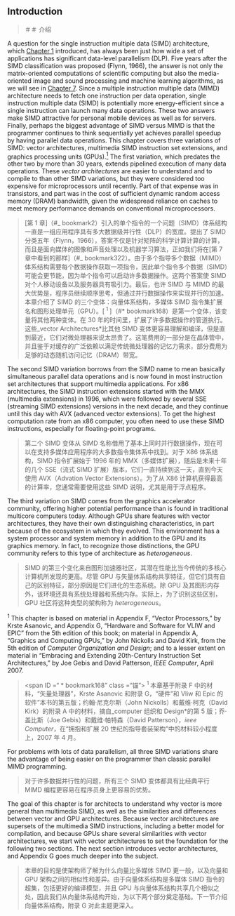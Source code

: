 ## Introduction

> ＃＃ 介绍

A question for the single instruction multiple data (SIMD) architecture, which [Chapter 1](#_bookmark2) introduced, has always been just how wide a set of applications has significant data-level parallelism (DLP). Five years after the SIMD classification was proposed (Flynn, 1966), the answer is not only the matrix-oriented computations of scientific computing but also the media-oriented image and sound processing and machine learning algorithms, as we will see in [Chapter 7](#_bookmark322). Since a multiple instruction multiple data (MIMD) architecture needs to fetch one instruction per data operation, single instruction multiple data (SIMD) is potentially more energy-efficient since a single instruction can launch many data operations. These two answers make SIMD attractive for personal mobile devices as well as for servers. Finally, perhaps the biggest advantage of SIMD versus MIMD is that the programmer continues to think sequentially yet achieves parallel speedup by having parallel data operations. This chapter covers three variations of SIMD: vector architectures, multimedia SIMD instruction set extensions, and graphics processing units (GPUs).[<sup>1</sup>](#_bookmark168) The first variation, which predates the other two by more than 30 years, extends pipelined execution of many data operations. These _vector architectures_ are easier to understand and to compile to than other SIMD variations, but they were considered too expensive for microprocessors until recently. Part of that expense was in transistors, and part was in the cost of sufficient dynamic random access memory (DRAM) bandwidth, given the widespread reliance on caches to meet memory performance demands on conventional microprocessors.

> [第 1 章]（#_ bookmark2）引入的单个指令的一个问题（SIMD）体系结构一直是一组应用程序具有多大数据级并行性（DLP）的宽度。提出了 SIMD 分类五年（Flynn，1966），答案不仅是针对矩阵的科学计算计算的计算，而且是面向媒体的图像和声音处理以及机器学习算法，正如我们将在[第 7 章中看到的那样]（#_ bookmark322）。由于多个指导多个数据（MIMD）体系结构需要每个数据操作获取一项指令，因此单个指令多个数据（SIMD）可能会更节能，因为单个指令可以启动许多数据操作。这两个答案使 SIMD 对个人移动设备以及服务器具有吸引力。最后，也许 SIMD 与 MIMD 的最大优势是，程序员继续顺序思考，但通过并行数据操作来实现并行的加速。本章介绍了 SIMD 的三个变体：向量体系结构，多媒体 SIMD 指令集扩展名和图形处理单元（GPU）。[<sup> 1 </sup>]（#* bookmark168）是第一个变体，该变量将其他两种变体。在 30 年的时间里，扩展了许多数据操作的管道执行。这些\_vector Architectures*比其他 SIMD 变体更容易理解和编译，但是直到最近，它们对微处理器来说太昂贵了。这笔费用的一部分是在晶体管中，并且鉴于对缓存的广泛依赖以满足传统微处理器的记忆力需求，部分费用为足够的动态随机访问记忆（DRAM）带宽。

The second SIMD variation borrows from the SIMD name to mean basically simultaneous parallel data operations and is now found in most instruction set architectures that support multimedia applications. For x86 architectures, the SIMD instruction extensions started with the MMX (multimedia extensions) in 1996, which were followed by several SSE (streaming SIMD extensions) versions in the next decade, and they continue until this day with AVX (advanced vector extensions). To get the highest computation rate from an x86 computer, you often need to use these SIMD instructions, especially for floating-point programs.

> 第二个 SIMD 变体从 SIMD 名称借用了基本上同时并行数据操作，现在可以在支持多媒体应用程序的大多数指令集体系中找到。对于 X86 体系结构，SIMD 指令扩展始于 1996 年的 MMX（多媒体扩展），随后是未来十年的几个 SSE（流式 SIMD 扩展）版本，它们一直持续到这一天，直到今天使用 AVX（Advation Vector Extensions）。为了从 X86 计算机获得最高的计算率，您通常需要使用这些 SIMD 说明，尤其是用于浮点程序。

The third variation on SIMD comes from the graphics accelerator community, offering higher potential performance than is found in traditional multicore computers today. Although GPUs share features with vector architectures, they have their own distinguishing characteristics, in part because of the ecosystem in which they evolved. This environment has a system processor and system memory in addition to the GPU and its graphics memory. In fact, to recognize those distinctions, the GPU community refers to this type of architecture as _heterogeneous_.

> SIMD 的第三个变化来自图形加速器社区，其潜在性能比当今传统的多核心计算机所发现的更高。尽管 GPU 与矢量体系结构共享特征，但它们具有自己的区别特征，部分原因是它们进化的生态系统。除 GPU 及其图形内存外，该环境还具有系统处理器和系统内存。实际上，为了识别这些区别，GPU 社区将这种类型的架构称为 *heterogeneous*。

<span id="_bookmark168" class="anchor"></span><sup>1</sup> This chapter is based on material in Appendix F, “Vector Processors,” by Krste Asanovic, and Appendix G, “Hardware and Software for VLIW and EPIC” from the 5th edition of this book; on material in Appendix A, “Graphics and Computing GPUs,” by John Nickolls and David Kirk, from the 5th edition of _Computer Organization and Design_; and to a lesser extent on material in “Embracing and Extending 20th-Century Instruction Set Architectures,” by Joe Gebis and David Patterson, _IEEE Computer_, April 2007.

> <span ID =“ * bookmark168” class =“锚”> </span> <sup> 1 </sup>本章基于附录 F 中的材料，“矢量处理器”，Krste Asanovic 和附录 G，“硬件”和 Vliw 和 Epic 的软件”本书的第五版；约翰·尼克尔斯（John Nickolls）和戴维·柯克（David Kirk）的附录 A 中的材料，摘自\_computer 组织和 Design*的第 5 版；乔·盖比斯（Joe Gebis）和戴维·帕特森（David Patterson），_ieee Computer_，在“拥抱和扩展 20 世纪的指导套装架构”中的材料较小程度上，2007 年 4 月。

For problems with lots of data parallelism, all three SIMD variations share the advantage of being easier on the programmer than classic parallel MIMD programming.

> 对于许多数据并行性的问题，所有三个 SIMD 变体都具有比经典平行 MIMD 编程更容易在程序员身上更容易的优势。

The goal of this chapter is for architects to understand why vector is more general than multimedia SIMD, as well as the similarities and differences between vector and GPU architectures. Because vector architectures are supersets of the multimedia SIMD instructions, including a better model for compilation, and because GPUs share several similarities with vector architectures, we start with vector architectures to set the foundation for the following two sections. The next section introduces vector architectures, and Appendix G goes much deeper into the subject.

> 本章的目的是使架构师了解为什么向量比多媒体 SIMD 更一般，以及向量和 GPU 架构之间的相似性和差异。由于向量体系结构是多媒体 SIMD 指令的超集，包括更好的编译模型，并且 GPU 与向量体系结构共享几个相似之处，因此我们从向量体系结构开始，为以下两个部分奠定基础。下一节介绍向量体系结构，附录 G 对此主题更深入。
